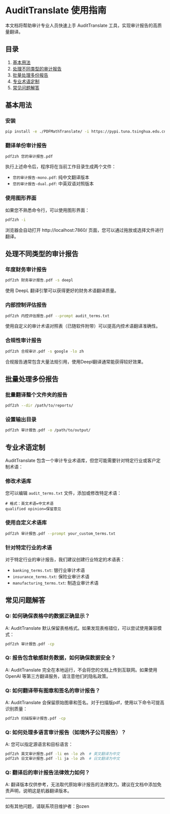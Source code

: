 # AuditTranslate 使用指南

本文档将帮助审计专业人员快速上手 AuditTranslate 工具，实现审计报告的高质量翻译。

## 目录

1. [基本用法](#基本用法)
2. [处理不同类型的审计报告](#处理不同类型的审计报告)
3. [批量处理多份报告](#批量处理多份报告)
4. [专业术语定制](#专业术语定制)
5. [常见问题解答](#常见问题解答)

## 基本用法

### 安装

```bash
pip install -e ./PDFMathTranslate/ -i https://pypi.tuna.tsinghua.edu.cn/simple
```

### 翻译单份审计报告

```bash
pdf2zh 您的审计报告.pdf
```

执行上述命令后，程序将在当前工作目录生成两个文件：

- `您的审计报告-mono.pdf`: 纯中文翻译版本
- `您的审计报告-dual.pdf`: 中英双语对照版本

### 使用图形界面

如果您不熟悉命令行，可以使用图形界面：

```bash
pdf2zh -i
```

浏览器会自动打开 http://localhost:7860/ 页面，您可以通过拖放或选择文件进行翻译。

## 处理不同类型的审计报告

### 年度财务审计报告

```bash
pdf2zh 财务审计报告.pdf -s deepl
```

使用 DeepL 翻译引擎可以获得更好的财务术语翻译质量。

### 内部控制评估报告

```bash
pdf2zh 内控评估报告.pdf --prompt audit_terms.txt
```

使用自定义的审计术语对照表（已随软件附带）可以提高内控术语翻译准确性。

### 合规性审计报告

```bash
pdf2zh 合规审计.pdf -s google -lo zh
```

合规报告通常包含大量法规引用，使用Deepl翻译通常能获得较好效果。

## 批量处理多份报告

### 批量翻译整个文件夹的报告

```bash
pdf2zh --dir /path/to/reports/
```

### 设置输出目录

```bash
pdf2zh 审计报告.pdf -o /path/to/output/
```

## 专业术语定制

AuditTranslate 包含一个审计专业术语库，但您可能需要针对特定行业或客户定制术语：

### 修改术语库

您可以编辑 `audit_terms.txt` 文件，添加或修改特定术语：

```
# 格式：英文术语=中文术语
qualified opinion=保留意见
```

### 使用自定义术语库

```bash
pdf2zh 审计报告.pdf --prompt your_custom_terms.txt
```

### 针对特定行业的术语

对于特定行业的审计报告，我们建议创建行业特定的术语表：

- `banking_terms.txt`: 银行业审计术语
- `insurance_terms.txt`: 保险业审计术语
- `manufacturing_terms.txt`: 制造业审计术语

## 常见问题解答

### Q: 如何确保表格中的数据正确显示？

A: AuditTranslate 默认保留表格格式。如果发现表格错位，可以尝试使用兼容模式：

```bash
pdf2zh 审计报告.pdf -cp
```

### Q: 报告包含敏感财务数据，如何确保数据安全？

A: AuditTranslate 完全在本地运行，不会将您的文档上传到互联网。如果使用 OpenAI 等第三方翻译服务，请注意他们的隐私政策。

### Q: 如何翻译带有图章和签名的审计报告？

A: AuditTranslate 会保留原始图章和签名。对于扫描版pdf，使用以下命令可提高识别质量：

```bash
pdf2zh 扫描版审计报告.pdf -cp
```

### Q: 如何处理多语言审计报告（如境外子公司报告）？

A: 您可以指定源语言和目标语言：

```bash
pdf2zh 英文审计报告.pdf -li en -lo zh  # 英文翻译为中文
pdf2zh 日文审计报告.pdf -li ja -lo zh  # 日文翻译为中文
```

### Q: 翻译后的审计报告法律效力如何？

A: 翻译版本仅供参考，无法取代原始审计报告的法律效力。建议在文档中添加免责声明，说明这是机器翻译版本。

---

如有其他问题，请联系项目维护者：[R](mailto:your.email@example.com)ozen
